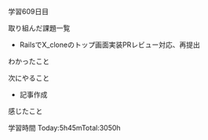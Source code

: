 学習609日目

取り組んだ課題一覧

- RailsでX_cloneのトップ画面実装PRレビュー対応、再提出

わかったこと

次にやること

- 記事作成


感じたこと

学習時間 Today:5h45mTotal:3050h